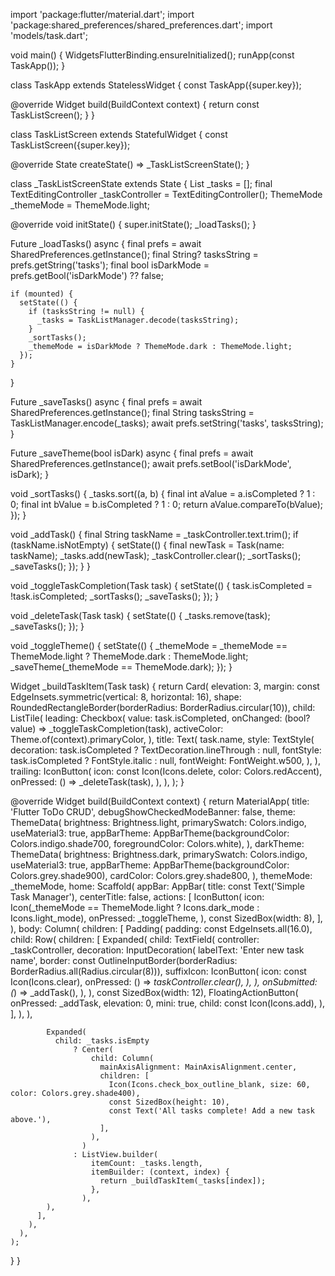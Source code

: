 import 'package:flutter/material.dart';
import 'package:shared_preferences/shared_preferences.dart';
import 'models/task.dart';

void main() {
  WidgetsFlutterBinding.ensureInitialized();
  runApp(const TaskApp());
}

class TaskApp extends StatelessWidget {
  const TaskApp({super.key});

  @override
  Widget build(BuildContext context) {
    return const TaskListScreen();
  }
}

class TaskListScreen extends StatefulWidget {
  const TaskListScreen({super.key});

  @override
  State<TaskListScreen> createState() => _TaskListScreenState();
}

class _TaskListScreenState extends State<TaskListScreen> {
  List<Task> _tasks = [];
  final TextEditingController _taskController = TextEditingController();
  ThemeMode _themeMode = ThemeMode.light; 


  @override
  void initState() {
    super.initState();
    _loadTasks();
  }

  Future<void> _loadTasks() async {
    final prefs = await SharedPreferences.getInstance();
    final String? tasksString = prefs.getString('tasks');
    final bool isDarkMode = prefs.getBool('isDarkMode') ?? false;

    if (mounted) {
      setState(() {
        if (tasksString != null) {
          _tasks = TaskListManager.decode(tasksString);
        }
        _sortTasks(); 
        _themeMode = isDarkMode ? ThemeMode.dark : ThemeMode.light;
      });
    }
  }

  Future<void> _saveTasks() async {
    final prefs = await SharedPreferences.getInstance();
    final String tasksString = TaskListManager.encode(_tasks);
    await prefs.setString('tasks', tasksString);
  }
  
  Future<void> _saveTheme(bool isDark) async {
    final prefs = await SharedPreferences.getInstance();
    await prefs.setBool('isDarkMode', isDark);
  }


  void _sortTasks() {
    _tasks.sort((a, b) {
      final int aValue = a.isCompleted ? 1 : 0;
      final int bValue = b.isCompleted ? 1 : 0;
      return aValue.compareTo(bValue);
    });
  }

  void _addTask() {
    final String taskName = _taskController.text.trim();
    if (taskName.isNotEmpty) {
      setState(() {
        final newTask = Task(name: taskName);
        _tasks.add(newTask);
        _taskController.clear();
        _sortTasks();
        _saveTasks();
      });
    }
  }

  void _toggleTaskCompletion(Task task) {
    setState(() {
      task.isCompleted = !task.isCompleted;
      _sortTasks();
      _saveTasks();
    });
  }

  void _deleteTask(Task task) {
    setState(() {
      _tasks.remove(task);
      _saveTasks();
    });
  }

  void _toggleTheme() {
    setState(() {
      _themeMode = _themeMode == ThemeMode.light ? ThemeMode.dark : ThemeMode.light;
      _saveTheme(_themeMode == ThemeMode.dark);
    });
  }


  Widget _buildTaskItem(Task task) {
    return Card(
      elevation: 3,
      margin: const EdgeInsets.symmetric(vertical: 8, horizontal: 16),
      shape: RoundedRectangleBorder(borderRadius: BorderRadius.circular(10)),
      child: ListTile(
        leading: Checkbox(
          value: task.isCompleted,
          onChanged: (bool? value) => _toggleTaskCompletion(task),
          activeColor: Theme.of(context).primaryColor,
        ),
        title: Text(
          task.name,
          style: TextStyle(
            decoration: task.isCompleted ? TextDecoration.lineThrough : null,
            fontStyle: task.isCompleted ? FontStyle.italic : null,
            fontWeight: FontWeight.w500,
          ),
        ),
        trailing: IconButton(
          icon: const Icon(Icons.delete, color: Colors.redAccent),
          onPressed: () => _deleteTask(task),
        ),
      ),
    );
  }

  @override
  Widget build(BuildContext context) {
    return MaterialApp(
      title: 'Flutter ToDo CRUD',
      debugShowCheckedModeBanner: false,
      theme: ThemeData(
        brightness: Brightness.light,
        primarySwatch: Colors.indigo,
        useMaterial3: true,
        appBarTheme: AppBarTheme(backgroundColor: Colors.indigo.shade700, foregroundColor: Colors.white),
      ),
      darkTheme: ThemeData(
        brightness: Brightness.dark,
        primarySwatch: Colors.indigo,
        useMaterial3: true,
        appBarTheme: AppBarTheme(backgroundColor: Colors.grey.shade900),
        cardColor: Colors.grey.shade800,
      ),
      themeMode: _themeMode,
      home: Scaffold(
        appBar: AppBar(
          title: const Text('Simple Task Manager'),
          centerTitle: false,
          actions: [
            IconButton(
              icon: Icon(_themeMode == ThemeMode.light ? Icons.dark_mode : Icons.light_mode),
              onPressed: _toggleTheme,
            ),
            const SizedBox(width: 8),
          ],
        ),
        body: Column(
          children: <Widget>[
            Padding(
              padding: const EdgeInsets.all(16.0),
              child: Row(
                children: <Widget>[
                  Expanded(
                    child: TextField(
                      controller: _taskController,
                      decoration: InputDecoration(
                        labelText: 'Enter new task name',
                        border: const OutlineInputBorder(borderRadius: BorderRadius.all(Radius.circular(8))),
                        suffixIcon: IconButton(
                          icon: const Icon(Icons.clear),
                          onPressed: () => _taskController.clear(),
                        ),
                      ),
                      onSubmitted: (_) => _addTask(), 
                    ),
                  ),
                  const SizedBox(width: 12),
                  FloatingActionButton(
                    onPressed: _addTask,
                    elevation: 0,
                    mini: true,
                    child: const Icon(Icons.add),
                  ),
                ],
              ),
            ),

            Expanded(
              child: _tasks.isEmpty
                  ? Center(
                      child: Column(
                        mainAxisAlignment: MainAxisAlignment.center,
                        children: [
                          Icon(Icons.check_box_outline_blank, size: 60, color: Colors.grey.shade400),
                          const SizedBox(height: 10),
                          const Text('All tasks complete! Add a new task above.'),
                        ],
                      ),
                    )
                  : ListView.builder(
                      itemCount: _tasks.length,
                      itemBuilder: (context, index) {
                        return _buildTaskItem(_tasks[index]);
                      },
                    ),
            ),
          ],
        ),
      ),
    );
  }
}
